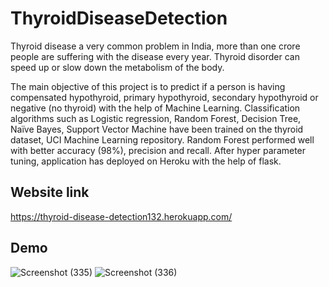 # ThyroidDiseaseDetection

Thyroid disease a very common problem in India, more than one crore people are suffering with the disease every year. Thyroid disorder can speed up or slow down the metabolism of the body.

The main objective of this project is to predict if a person is having compensated hypothyroid, primary hypothyroid, secondary hypothyroid or negative (no thyroid) with the help of Machine Learning. Classification algorithms such as Logistic regression, Random Forest, Decision Tree, Naïve Bayes, Support Vector Machine have been trained on the thyroid dataset, UCI Machine Learning repository. Random Forest performed well with better accuracy (98%), precision and recall. After hyper parameter tuning, application has deployed on Heroku with the help of flask.

## Website link
https://thyroid-disease-detection132.herokuapp.com/

## Demo
![Screenshot (335)](https://user-images.githubusercontent.com/81810275/131873426-21038796-eb5c-4796-b7b5-e54768ffde70.png)
![Screenshot (336)](https://user-images.githubusercontent.com/81810275/131873497-2d482e9a-8bf9-44cf-94ca-ffdbb35aea7e.png)

